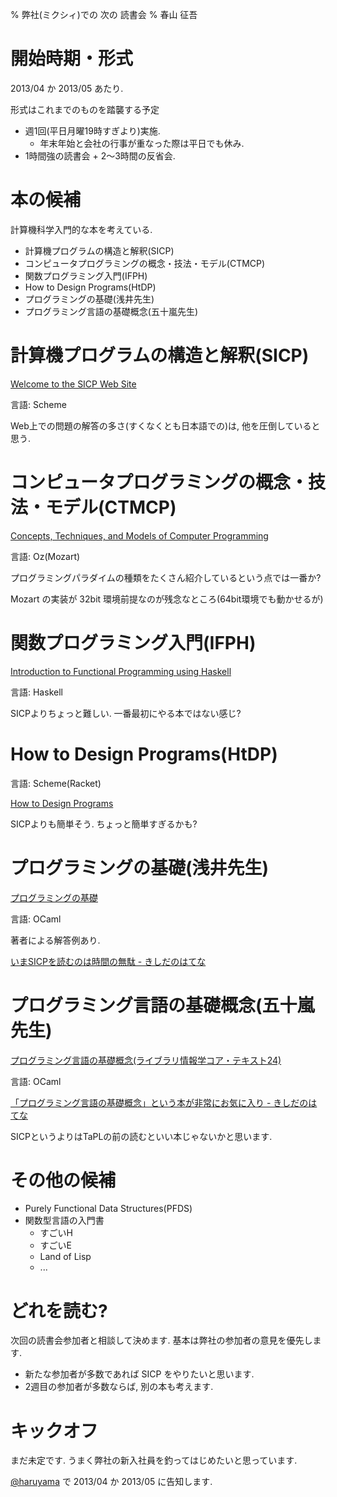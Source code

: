 % 弊社(ミクシィ)での 次の 読書会
% 春山 征吾

# 開始時期・形式

2013/04 か 2013/05 あたり.

形式はこれまでのものを踏襲する予定

* 週1回(平日月曜19時すぎより)実施.
    * 年末年始と会社の行事が重なった際は平日でも休み.
* 1時間強の読書会 + 2〜3時間の反省会.

# 本の候補

計算機科学入門的な本を考えている.

* 計算機プログラムの構造と解釈(SICP)
* コンピュータプログラミングの概念・技法・モデル(CTMCP)
* 関数プログラミング入門(IFPH)
* How to Design Programs(HtDP)
* プログラミングの基礎(浅井先生)
* プログラミング言語の基礎概念(五十嵐先生)

# 計算機プログラムの構造と解釈(SICP)

[Welcome to the SICP Web Site](http://mitpress.mit.edu/sicp/)

言語: Scheme

Web上での問題の解答の多さ(すくなくとも日本語での)は, 他を圧倒していると思う.

# コンピュータプログラミングの概念・技法・モデル(CTMCP)

[Concepts, Techniques, and Models of Computer Programming](http://www.info.ucl.ac.be/~pvr/book.html)

言語: Oz(Mozart)

プログラミングパラダイムの種類をたくさん紹介しているという点では一番か?

Mozart の実装が 32bit 環境前提なのが残念なところ(64bit環境でも動かせるが)

# 関数プログラミング入門(IFPH)

[Introduction to Functional Programming using Haskell](http://www.cs.ox.ac.uk/publications/books/functional/)

言語: Haskell

SICPよりちょっと難しい. 一番最初にやる本ではない感じ?

# How to Design Programs(HtDP)

言語: Scheme(Racket)

[How to Design Programs](http://www.htdp.org/)

SICPよりも簡単そう. ちょっと簡単すぎるかも?


# プログラミングの基礎(浅井先生)

[プログラミングの基礎](http://www.saiensu.co.jp/?page=book_details&ISBN=ISBN978-4-7819-1160-1)

言語: OCaml

著者による解答例あり.

[いまSICPを読むのは時間の無駄 - きしだのはてな](http://d.hatena.ne.jp/nowokay/20090321#1237617054)

# プログラミング言語の基礎概念(五十嵐先生)

[プログラミング言語の基礎概念(ライブラリ情報学コア・テキスト24)](http://www.sato.kuis.kyoto-u.ac.jp/~igarashi/CoPL/)

言語: OCaml

[「プログラミング言語の基礎概念」という本が非常にお気に入り - きしだのはてな](http://d.hatena.ne.jp/nowokay/20111221#1324440641)

SICPというよりはTaPLの前の読むといい本じゃないかと思います.

# その他の候補

* Purely Functional Data Structures(PFDS)
* 関数型言語の入門書
    * すごいH
    * すごいE
    * Land of Lisp
    * ...

# どれを読む?

次回の読書会参加者と相談して決めます.
基本は弊社の参加者の意見を優先します.

* 新たな参加者が多数であれば SICP をやりたいと思います.
* 2週目の参加者が多数ならば, 別の本も考えます.

# キックオフ

まだ未定です. うまく弊社の新入社員を釣ってはじめたいと思っています.

[@haruyama](https://twitter.com/haruyama) で 2013/04 か 2013/05 に告知します.
